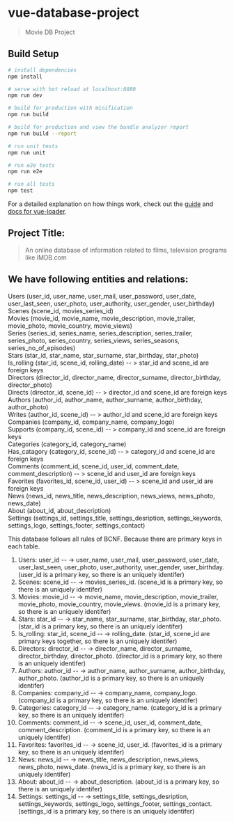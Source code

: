 # vue-database-project

> Movie DB Project

## Build Setup

``` bash
# install dependencies
npm install

# serve with hot reload at localhost:8080
npm run dev

# build for production with minification
npm run build

# build for production and view the bundle analyzer report
npm run build --report

# run unit tests
npm run unit

# run e2e tests
npm run e2e

# run all tests
npm test
```

For a detailed explanation on how things work, check out the [guide](http://vuejs-templates.github.io/webpack/) and [docs for vue-loader](http://vuejs.github.io/vue-loader).

## Project Title:
>  An online database of information related to films, television programs like
IMDB.com

## We have following entities and relations:

Users (user_id, user_name, user_mail, user_password, user_date, user_last_seen,
user_photo, user_authority, user_gender, user_birthday) <br>
Scenes (scene_id, movies_series_id) <br>
Movies (movie_id, movie_name, movie_description, movie_trailer, movie_photo,
movie_country, movie_views) <br>
Series (series_id, series_name, series_description, series_trailer, series_photo,
series_country, series_views, series_seasons, series_no_of_episodes) <br>
Stars (star_id, star_name, star_surname, star_birthday, star_photo) <br>
Is_rolling (star_id, scene_id, rolling_date) -- &gt; star_id and scene_id are foreign keys <br>
Directors (director_id, director_name, director_surname, director_birthday, director_photo) <br>
Directs (director_id, scene_id) -- &gt; director_id and scene_id are foreign keys <br>
Authors (author_id, author_name, author_surname, author_birthday, author_photo) <br>
Writes (author_id, scene_id) -- &gt; author_id and scene_id are foreign keys <br>
Companies (company_id, company_name, company_logo) <br>
Supports (company_id, scene_id) -- &gt; company_id and scene_id are foreign keys <br>
Categories (category_id, category_name) <br>
Has_catagory (category_id, scene_id) -- &gt; category_id and scene_id are foreign keys <br>
Comments (comment_id, scene_id, user_id, comment_date, comment_description) -- &gt; scene_id and
user_id are foreign keys <br>
Favorites (favorites_id, scene_id, user_id) -- &gt; scene_id and user_id are foreign keys <br>
News (news_id, news_title, news_description, news_views, news_photo, news_date) <br>
About (about_id, about_description) <br>
Settings (settings_id, settings_title, settings_desription, settings_keywords, settings_logo,
settings_footer, settings_contact) <br>

This database follows all rules of BCNF. Because there are primary keys in each table. <br>
1. Users: user_id -- -&gt; user_name, user_mail, user_password, user_date, user_last_seen,
user_photo, user_authority, user_gender, user_birthday. (user_id is a primary key, so there is an
uniquely identifer) <br>
2. Scenes: scene_id -- -&gt; movies_series_id. (scene_id is a primary key, so there is an uniquely
identifer) <br>
3. Movies: movie_id -- -&gt; movie_name, movie_description, movie_trailer, movie_photo,
movie_country, movie_views. (movie_id is a primary key, so there is an uniquely identifer) <br>
4. Stars: star_id -- -&gt; star_name, star_surname, star_birthday, star_photo. (star_id is a primary key,
so there is an uniquely identifer) <br>
5. Is_rolling: star_id, scene_id -- -&gt; rolling_date. (star_id, scene_id are primary keys together, so
there is an uniquely identifer) <br>
6. Directors: director_id -- -&gt; director_name, director_surname, director_birthday, director_photo.
(director_id is a primary key, so there is an uniquely identifer) <br>
7. Authors: author_id -- -&gt; author_name, author_surname, author_birthday, author_photo.
(author_id is a primary key, so there is an uniquely identifer) <br>
8. Companies: company_id -- -&gt; company_name, company_logo. (company_id is a primary key,
so there is an uniquely identifer) <br>
9. Categories: category_id -- -&gt; category_name. (category_id is a primary key, so there is an
uniquely identifer) <br>
10. Comments: comment_id -- -&gt; scene_id, user_id, comment_date, comment_description.
(comment_id is a primary key, so there is an uniquely identifer) <br>
11. Favorites: favorites_id -- -&gt; scene_id, user_id. (favorites_id is a primary key, so there is an
uniquely identifer) <br>
12. News: news_id -- -&gt; news_title, news_description, news_views, news_photo, news_date.
(news_id is a primary key, so there is an uniquely identifer) <br>
13. About: about_id -- -&gt; about_description. (about_id is a primary key, so there is an uniquely
identifer) <br>
14. Settings: settings_id -- -&gt; settings_title, settings_desription, settings_keywords, settings_logo,
settings_footer, settings_contact. (settings_id is a primary key, so there is an uniquely identifer) <br>
